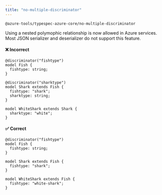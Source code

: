```yaml
---
title: "no-multiple-discriminator"
---
```


```text title="Full name"
@azure-tools/typespec-azure-core/no-multiple-discriminator
```

Using a nested polymophic relationship is now allowed in Azure services. Most JSON serializer and deserializer do not support this feature.

#### ❌ Incorrect

```tsp
@discriminator("fishtype")
model Fish {
  fishtype: string;
}

@discriminator("sharktype")
model Shark extends Fish {
  fishtype: "shark";
  sharktype: string;
}

model WhiteShark extends Shark {
  sharktype: "white";
}
```

#### ✅ Correct

```tsp
@discriminator("fishtype")
model Fish {
  fishtype: string;
}

model Shark extends Fish {
  fishtype: "shark";
}

model WhiteShark extends Fish {
  fishtype: "white-shark";
}
```
